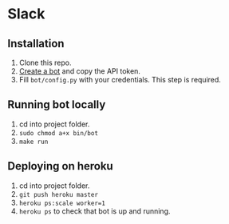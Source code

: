 # Slack

## Installation

1. Clone this repo.
2. [Create a bot](https://my.slack.com/services/new/bot) and copy the API token.
3. Fill `bot/config.py` with your credentials. This step is required.

## Running bot locally

1. cd into project folder.
2. `sudo chmod a+x bin/bot`
3. `make run`

## Deploying on heroku

1. cd into project folder.
2. `git push heroku master`
3. `heroku ps:scale worker=1`
4. `heroku ps` to check that bot is up and running.
